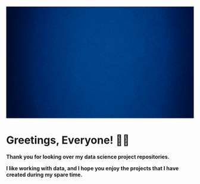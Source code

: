 
<p align="center">
  <img  src="https://github.com/Clifton-Lee/Clifton-Lee/blob/master/Clifton%20The%20Data%20Titan.gif", width = "1200" height = "300"/>
</p>

# Greetings, Everyone! 👋🏾
**Thank you for looking over my data science project repositories.**

**I like working with data, and I hope you enjoy the projects that I have created during my spare time.** 



